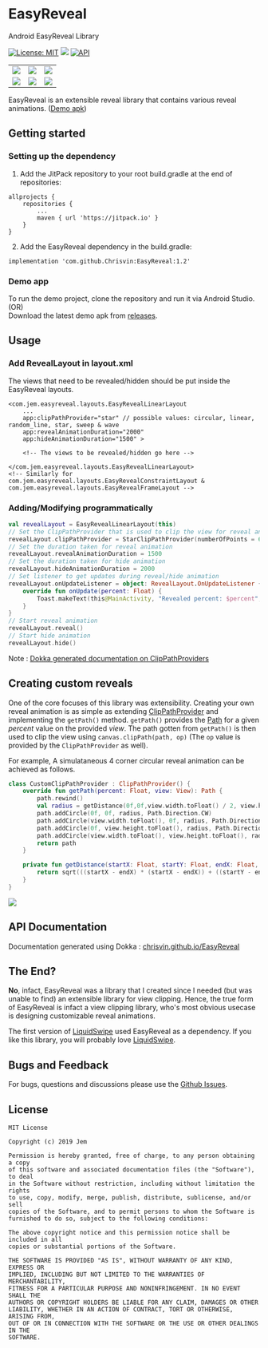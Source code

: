 # EasyReveal
 Android EasyReveal Library

 [![License: MIT](https://img.shields.io/badge/License-MIT-silver.svg)](https://opensource.org/licenses/MIT) [![](https://jitpack.io/v/Chrisvin/EasyReveal.svg)](https://jitpack.io/#Chrisvin/EasyReveal) [![API](https://img.shields.io/badge/API-19%2B-blue.svg?style=flat)](https://android-arsenal.com/api?level=19)

<table>
<tr>
	<td><img src="./demo%20screenshots/star_reveal.gif"/></td>
	<td><img src="./demo%20screenshots/linear_reveal.gif"/></td>
	<td><img src="./demo%20screenshots/circular_reveal.gif"/></td>
</tr>
<tr>
	<td><img src="./demo%20screenshots/random_line_reveal.gif"/></td>
	<td><img src="./demo%20screenshots/wave_reveal.gif"/></td>
	<td><img src="./demo%20screenshots/sweep_reveal.gif"/></td>
</tr>
</table>

EasyReveal is an extensible reveal library that contains various reveal animations. ([Demo apk](https://github.com/Chrisvin/EasyReveal/releases/download/1.2/EasyRevealDemo.apk))

## Getting started
### Setting up the dependency
1. Add the JitPack repository to your root build.gradle at the end of repositories:
```
allprojects {
	repositories {
		...
		maven { url 'https://jitpack.io' }
	}
}
```
2. Add the EasyReveal dependency in the build.gradle:
```
implementation 'com.github.Chrisvin:EasyReveal:1.2'
```

### Demo app
To run the demo project, clone the repository and run it via Android Studio.
</br>(OR)
</br>Download the latest demo apk from [releases](https://github.com/Chrisvin/EasyReveal/releases).

## Usage
### Add RevealLayout in layout.xml
The views that need to be revealed/hidden should be put inside the EasyReveal layouts.

```
<com.jem.easyreveal.layouts.EasyRevealLinearLayout
    ...
    app:clipPathProvider="star" // possible values: circular, linear, random_line, star, sweep & wave
    app:revealAnimationDuration="2000"
    app:hideAnimationDuration="1500" >

    <!-- The views to be revealed/hidden go here -->

</com.jem.easyreveal.layouts.EasyRevealLinearLayout>
<!-- Similarly for com.jem.easyreveal.layouts.EasyRevealConstraintLayout & com.jem.easyreveal.layouts.EasyRevealFrameLayout -->
```
### Adding/Modifying programmatically
```kotlin
val revealLayout = EasyRevealLinearLayout(this)
// Set the ClipPathProvider that is used to clip the view for reveal animation
revealLayout.clipPathProvider = StarClipPathProvider(numberOfPoints = 6)
// Set the duration taken for reveal animation
revealLayout.revealAnimationDuration = 1500
// Set the duration taken for hide animation
revealLayout.hideAnimationDuration = 2000
// Set listener to get updates during reveal/hide animation
revealLayout.onUpdateListener = object: RevealLayout.OnUpdateListener {
    override fun onUpdate(percent: Float) {
        Toast.makeText(this@MainActivity, "Revealed percent: $percent", Toast.LENGTH_SHORT).show()
    }
}
// Start reveal animation
revealLayout.reveal()
// Start hide animation
revealLayout.hide()
```

Note : [Dokka generated documentation on ClipPathProviders](https://chrisvin.github.io/EasyReveal/com.jem.easyreveal.clippathproviders/)

## Creating custom reveals
One of the core focuses of this library was extensibility. Creating your own reveal animation is as simple as extending [ClipPathProvider](https://chrisvin.github.io/EasyReveal/com.jem.easyreveal/-clip-path-provider/) and implementing the `getPath()` method. `getPath()` provides the [Path](https://developer.android.com/reference/android/graphics/Path) for a given *percent* value on the provided *view*.  The path gotten from `getPath()` is then used to clip the view using `canvas.clipPath(path, op)` (The `op` value is provided by the `ClipPathProvider` as well).

For example, A simulataneous 4 corner circular reveal animation can be achieved as follows.

```kotlin
class CustomClipPathProvider : ClipPathProvider() {
    override fun getPath(percent: Float, view: View): Path {
        path.rewind()
        val radius = getDistance(0f,0f,view.width.toFloat() / 2, view.height.toFloat() / 2) * (percent/100)
        path.addCircle(0f, 0f, radius, Path.Direction.CW)
        path.addCircle(view.width.toFloat(), 0f, radius, Path.Direction.CW)
        path.addCircle(0f, view.height.toFloat(), radius, Path.Direction.CW)
        path.addCircle(view.width.toFloat(), view.height.toFloat(), radius, Path.Direction.CW)
        return path
    }

    private fun getDistance(startX: Float, startY: Float, endX: Float, endY: Float): Float {
        return sqrt(((startX - endX) * (startX - endX)) + ((startY - endY) * (startY - endY)))
    }
}
```

<img src="./demo%20screenshots/custom_reveal.gif"/>

## API Documentation

Documentation generated using Dokka : [chrisvin.github.io/EasyReveal](https://chrisvin.github.io/EasyReveal/)

## The End?
**No**, infact, EasyReveal was a library that I created since I needed (but was unable to find) an extensible library for view clipping.
Hence, the true form of EasyReveal is infact a view clipping library, who's most obvious usecase is designing customizable reveal animations.

The first version of [LiquidSwipe](https://github.com/Chrisvin/LiquidSwipe) used EasyReveal as a dependency. If you like this library, you will probably love [LiquidSwipe](https://github.com/Chrisvin/LiquidSwipe).

## Bugs and Feedback
For bugs, questions and discussions please use the [Github Issues](https://github.com/Chrisvin/EasyReveal/issues).

## License
```
MIT License

Copyright (c) 2019 Jem

Permission is hereby granted, free of charge, to any person obtaining a copy
of this software and associated documentation files (the "Software"), to deal
in the Software without restriction, including without limitation the rights
to use, copy, modify, merge, publish, distribute, sublicense, and/or sell
copies of the Software, and to permit persons to whom the Software is
furnished to do so, subject to the following conditions:

The above copyright notice and this permission notice shall be included in all
copies or substantial portions of the Software.

THE SOFTWARE IS PROVIDED "AS IS", WITHOUT WARRANTY OF ANY KIND, EXPRESS OR
IMPLIED, INCLUDING BUT NOT LIMITED TO THE WARRANTIES OF MERCHANTABILITY,
FITNESS FOR A PARTICULAR PURPOSE AND NONINFRINGEMENT. IN NO EVENT SHALL THE
AUTHORS OR COPYRIGHT HOLDERS BE LIABLE FOR ANY CLAIM, DAMAGES OR OTHER
LIABILITY, WHETHER IN AN ACTION OF CONTRACT, TORT OR OTHERWISE, ARISING FROM,
OUT OF OR IN CONNECTION WITH THE SOFTWARE OR THE USE OR OTHER DEALINGS IN THE
SOFTWARE.
```
